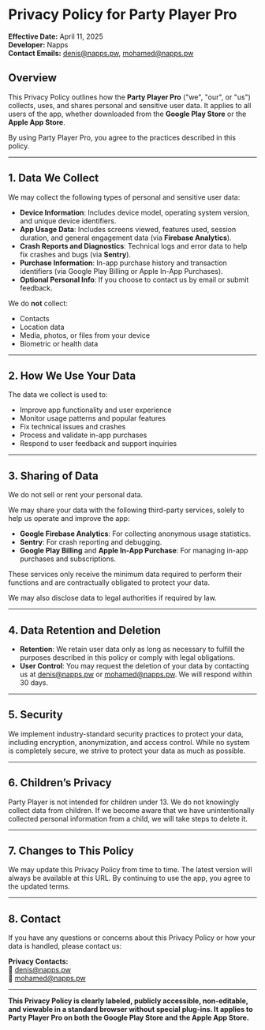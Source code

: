 # Privacy Policy for Party Player Pro

**Effective Date:** April 11, 2025  
**Developer:** Napps  
**Contact Emails:** [denis@napps.pw](mailto:denis@napps.pw), [mohamed@napps.pw](mailto:mohamed@napps.pw)

## Overview

This Privacy Policy outlines how the **Party Player Pro** ("we", "our", or "us") collects, uses, and shares personal and sensitive user data. It applies to all users of the app, whether downloaded from the **Google Play Store** or the **Apple App Store**.

By using Party Player Pro, you agree to the practices described in this policy.

---

## 1. Data We Collect

We may collect the following types of personal and sensitive user data:

- **Device Information**: Includes device model, operating system version, and unique device identifiers.
- **App Usage Data**: Includes screens viewed, features used, session duration, and general engagement data (via **Firebase Analytics**).
- **Crash Reports and Diagnostics**: Technical logs and error data to help fix crashes and bugs (via **Sentry**).
- **Purchase Information**: In-app purchase history and transaction identifiers (via Google Play Billing or Apple In-App Purchases).
- **Optional Personal Info**: If you choose to contact us by email or submit feedback.

We do **not** collect:
- Contacts
- Location data
- Media, photos, or files from your device
- Biometric or health data

---

## 2. How We Use Your Data

The data we collect is used to:

- Improve app functionality and user experience
- Monitor usage patterns and popular features
- Fix technical issues and crashes
- Process and validate in-app purchases
- Respond to user feedback and support inquiries

---

## 3. Sharing of Data

We do not sell or rent your personal data.

We may share your data with the following third-party services, solely to help us operate and improve the app:

- **Google Firebase Analytics**: For collecting anonymous usage statistics.
- **Sentry**: For crash reporting and debugging.
- **Google Play Billing** and **Apple In-App Purchase**: For managing in-app purchases and subscriptions.

These services only receive the minimum data required to perform their functions and are contractually obligated to protect your data.

We may also disclose data to legal authorities if required by law.

---

## 4. Data Retention and Deletion

- **Retention**: We retain user data only as long as necessary to fulfill the purposes described in this policy or comply with legal obligations.
- **User Control**: You may request the deletion of your data by contacting us at [denis@napps.pw](mailto:denis@napps.pw) or [mohamed@napps.pw](mailto:mohamed@napps.pw). We will respond within 30 days.

---

## 5. Security

We implement industry-standard security practices to protect your data, including encryption, anonymization, and access control. While no system is completely secure, we strive to protect your data as much as possible.

---

## 6. Children’s Privacy

Party Player is not intended for children under 13. We do not knowingly collect data from children. If we become aware that we have unintentionally collected personal information from a child, we will take steps to delete it.

---

## 7. Changes to This Policy

We may update this Privacy Policy from time to time. The latest version will always be available at this URL. By continuing to use the app, you agree to the updated terms.

---

## 8. Contact

If you have any questions or concerns about this Privacy Policy or how your data is handled, please contact us:

**Privacy Contacts:**  
📧 [denis@napps.pw](mailto:denis@napps.pw)  
📧 [mohamed@napps.pw](mailto:mohamed@napps.pw)  

---

**This Privacy Policy is clearly labeled, publicly accessible, non-editable, and viewable in a standard browser without special plug-ins. It applies to Party Player Pro on both the Google Play Store and the Apple App Store.**
